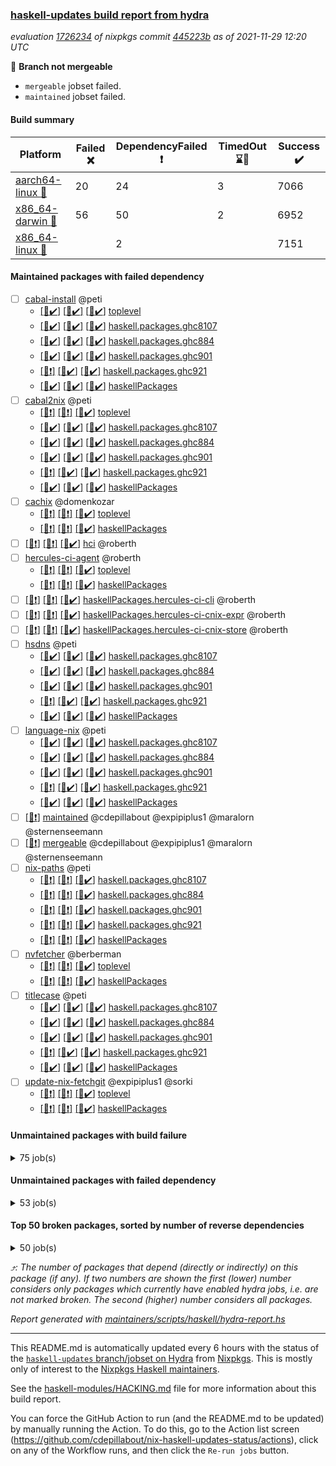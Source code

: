 ### [haskell-updates build report from hydra](https://hydra.nixos.org/jobset/nixpkgs/haskell-updates)
*evaluation [1726234](https://hydra.nixos.org/eval/1726234) of nixpkgs commit [445223b](https://github.com/NixOS/nixpkgs/commits/445223be4770ed33299c19eb596935159d763d01) as of 2021-11-29 12:20 UTC*

:red_circle: **Branch not mergeable**
  * `mergeable` jobset failed.
  * `maintained` jobset failed.

#### Build summary

 | Platform | Failed :x: | DependencyFailed :heavy_exclamation_mark: | TimedOut :hourglass::no_entry_sign: | Success :heavy_check_mark: | 
 | --- | --- | --- | --- | --- | 
 | [aarch64-linux :iphone:](https://hydra.nixos.org/eval/1726234?filter=.aarch64-linux) | 20 | 24 | 3 | 7066 | 
 | [x86_64-darwin :apple:](https://hydra.nixos.org/eval/1726234?filter=.x86_64-darwin) | 56 | 50 | 2 | 6952 | 
 | [x86_64-linux :penguin:](https://hydra.nixos.org/eval/1726234?filter=.x86_64-linux) |  | 2 |  | 7151 | 
#### Maintained packages with failed dependency
- [ ] [cabal-install](https://hydra.nixos.org/eval/1726234?filter=cabal-install) @peti
  - [[:iphone::heavy_check_mark:]](https://hydra.nixos.org/build/159759682) [[:apple::heavy_check_mark:]](https://hydra.nixos.org/build/159771571) [[:penguin::heavy_check_mark:]](https://hydra.nixos.org/build/159751388) [toplevel](https://hydra.nixos.org/eval/1726234?filter=cabal-install)
  - [[:iphone::heavy_check_mark:]](https://hydra.nixos.org/build/159760159) [[:apple::heavy_check_mark:]](https://hydra.nixos.org/build/159752119) [[:penguin::heavy_check_mark:]](https://hydra.nixos.org/build/159764590) [haskell.packages.ghc8107](https://hydra.nixos.org/eval/1726234?filter=haskell.packages.ghc8107.cabal-install)
  - [[:iphone::heavy_check_mark:]](https://hydra.nixos.org/build/159765448) [[:apple::heavy_check_mark:]](https://hydra.nixos.org/build/159761222) [[:penguin::heavy_check_mark:]](https://hydra.nixos.org/build/159768871) [haskell.packages.ghc884](https://hydra.nixos.org/eval/1726234?filter=haskell.packages.ghc884.cabal-install)
  - [[:iphone::heavy_check_mark:]](https://hydra.nixos.org/build/159764677) [[:apple::heavy_check_mark:]](https://hydra.nixos.org/build/159764216) [[:penguin::heavy_check_mark:]](https://hydra.nixos.org/build/159751156) [haskell.packages.ghc901](https://hydra.nixos.org/eval/1726234?filter=haskell.packages.ghc901.cabal-install)
  - [[:iphone::heavy_exclamation_mark:]](https://hydra.nixos.org/build/159767600) [[:apple::heavy_check_mark:]](https://hydra.nixos.org/build/159757782) [[:penguin::heavy_check_mark:]](https://hydra.nixos.org/build/159766210) [haskell.packages.ghc921](https://hydra.nixos.org/eval/1726234?filter=haskell.packages.ghc921.cabal-install)
  - [[:iphone::heavy_check_mark:]](https://hydra.nixos.org/build/159769717) [[:apple::heavy_check_mark:]](https://hydra.nixos.org/build/159756345) [[:penguin::heavy_check_mark:]](https://hydra.nixos.org/build/159759121) [haskellPackages](https://hydra.nixos.org/eval/1726234?filter=haskellPackages.cabal-install)
- [ ] [cabal2nix](https://hydra.nixos.org/eval/1726234?filter=cabal2nix) @peti
  - [[:iphone::heavy_exclamation_mark:]](https://hydra.nixos.org/build/159837516) [[:apple::heavy_exclamation_mark:]](https://hydra.nixos.org/build/159837529) [[:penguin::heavy_check_mark:]](https://hydra.nixos.org/build/159837469) [toplevel](https://hydra.nixos.org/eval/1726234?filter=cabal2nix)
  - [[:iphone::heavy_check_mark:]](https://hydra.nixos.org/build/159771124) [[:apple::heavy_check_mark:]](https://hydra.nixos.org/build/159765200) [[:penguin::heavy_check_mark:]](https://hydra.nixos.org/build/159754839) [haskell.packages.ghc8107](https://hydra.nixos.org/eval/1726234?filter=haskell.packages.ghc8107.cabal2nix)
  - [[:iphone::heavy_check_mark:]](https://hydra.nixos.org/build/159754181) [[:apple::heavy_check_mark:]](https://hydra.nixos.org/build/159760059) [[:penguin::heavy_check_mark:]](https://hydra.nixos.org/build/159760654) [haskell.packages.ghc884](https://hydra.nixos.org/eval/1726234?filter=haskell.packages.ghc884.cabal2nix)
  - [[:iphone::heavy_check_mark:]](https://hydra.nixos.org/build/159768061) [[:apple::heavy_check_mark:]](https://hydra.nixos.org/build/159752583) [[:penguin::heavy_check_mark:]](https://hydra.nixos.org/build/159763515) [haskell.packages.ghc901](https://hydra.nixos.org/eval/1726234?filter=haskell.packages.ghc901.cabal2nix)
  - [[:iphone::heavy_exclamation_mark:]](https://hydra.nixos.org/build/159756167) [[:apple::heavy_check_mark:]](https://hydra.nixos.org/build/159763864) [[:penguin::heavy_check_mark:]](https://hydra.nixos.org/build/159770553) [haskell.packages.ghc921](https://hydra.nixos.org/eval/1726234?filter=haskell.packages.ghc921.cabal2nix)
  - [[:iphone::heavy_check_mark:]](https://hydra.nixos.org/build/159765462) [[:apple::heavy_check_mark:]](https://hydra.nixos.org/build/159759942) [[:penguin::heavy_check_mark:]](https://hydra.nixos.org/build/159765862) [haskellPackages](https://hydra.nixos.org/eval/1726234?filter=haskellPackages.cabal2nix)
- [ ] [cachix](https://hydra.nixos.org/eval/1726234?filter=cachix) @domenkozar
  - [[:iphone::heavy_exclamation_mark:]](https://hydra.nixos.org/build/159837485) [[:apple::heavy_exclamation_mark:]](https://hydra.nixos.org/build/159837492) [[:penguin::heavy_check_mark:]](https://hydra.nixos.org/build/159837460) [toplevel](https://hydra.nixos.org/eval/1726234?filter=cachix)
  - [[:iphone::heavy_exclamation_mark:]](https://hydra.nixos.org/build/159837495) [[:apple::heavy_exclamation_mark:]](https://hydra.nixos.org/build/159837500) [[:penguin::heavy_check_mark:]](https://hydra.nixos.org/build/159837490) [haskellPackages](https://hydra.nixos.org/eval/1726234?filter=haskellPackages.cachix)
- [ ] [[:iphone::heavy_exclamation_mark:]](https://hydra.nixos.org/build/159837503) [[:apple::heavy_exclamation_mark:]](https://hydra.nixos.org/build/159837480) [[:penguin::heavy_check_mark:]](https://hydra.nixos.org/build/159837467) [hci](https://hydra.nixos.org/eval/1726234?filter=hci) @roberth
- [ ] [hercules-ci-agent](https://hydra.nixos.org/eval/1726234?filter=hercules-ci-agent) @roberth
  - [[:iphone::heavy_exclamation_mark:]](https://hydra.nixos.org/build/159837496) [[:apple::heavy_exclamation_mark:]](https://hydra.nixos.org/build/159837461) [[:penguin::heavy_check_mark:]](https://hydra.nixos.org/build/159837515) [toplevel](https://hydra.nixos.org/eval/1726234?filter=hercules-ci-agent)
  - [[:iphone::heavy_exclamation_mark:]](https://hydra.nixos.org/build/159837527) [[:apple::heavy_exclamation_mark:]](https://hydra.nixos.org/build/159837512) [[:penguin::heavy_check_mark:]](https://hydra.nixos.org/build/159837482) [haskellPackages](https://hydra.nixos.org/eval/1726234?filter=haskellPackages.hercules-ci-agent)
- [ ] [[:iphone::heavy_exclamation_mark:]](https://hydra.nixos.org/build/159837494) [[:apple::heavy_exclamation_mark:]](https://hydra.nixos.org/build/159837483) [[:penguin::heavy_check_mark:]](https://hydra.nixos.org/build/159837470) [haskellPackages.hercules-ci-cli](https://hydra.nixos.org/eval/1726234?filter=haskellPackages.hercules-ci-cli) @roberth
- [ ] [[:iphone::heavy_exclamation_mark:]](https://hydra.nixos.org/build/159837475) [[:apple::heavy_exclamation_mark:]](https://hydra.nixos.org/build/159837506) [[:penguin::heavy_check_mark:]](https://hydra.nixos.org/build/159837514) [haskellPackages.hercules-ci-cnix-expr](https://hydra.nixos.org/eval/1726234?filter=haskellPackages.hercules-ci-cnix-expr) @roberth
- [ ] [[:iphone::heavy_exclamation_mark:]](https://hydra.nixos.org/build/159837488) [[:apple::heavy_exclamation_mark:]](https://hydra.nixos.org/build/159837478) [[:penguin::heavy_check_mark:]](https://hydra.nixos.org/build/159837462) [haskellPackages.hercules-ci-cnix-store](https://hydra.nixos.org/eval/1726234?filter=haskellPackages.hercules-ci-cnix-store) @roberth
- [ ] [hsdns](https://hydra.nixos.org/eval/1726234?filter=hsdns) @peti
  - [[:iphone::heavy_check_mark:]](https://hydra.nixos.org/build/159765321) [[:apple::heavy_check_mark:]](https://hydra.nixos.org/build/159770873) [[:penguin::heavy_check_mark:]](https://hydra.nixos.org/build/159755560) [haskell.packages.ghc8107](https://hydra.nixos.org/eval/1726234?filter=haskell.packages.ghc8107.hsdns)
  - [[:iphone::heavy_check_mark:]](https://hydra.nixos.org/build/159769923) [[:apple::heavy_check_mark:]](https://hydra.nixos.org/build/159767629) [[:penguin::heavy_check_mark:]](https://hydra.nixos.org/build/159756296) [haskell.packages.ghc884](https://hydra.nixos.org/eval/1726234?filter=haskell.packages.ghc884.hsdns)
  - [[:iphone::heavy_check_mark:]](https://hydra.nixos.org/build/159756381) [[:apple::heavy_check_mark:]](https://hydra.nixos.org/build/159765978) [[:penguin::heavy_check_mark:]](https://hydra.nixos.org/build/159753985) [haskell.packages.ghc901](https://hydra.nixos.org/eval/1726234?filter=haskell.packages.ghc901.hsdns)
  - [[:iphone::heavy_exclamation_mark:]](https://hydra.nixos.org/build/159756561) [[:apple::heavy_check_mark:]](https://hydra.nixos.org/build/159766604) [[:penguin::heavy_check_mark:]](https://hydra.nixos.org/build/159769063) [haskell.packages.ghc921](https://hydra.nixos.org/eval/1726234?filter=haskell.packages.ghc921.hsdns)
  - [[:iphone::heavy_check_mark:]](https://hydra.nixos.org/build/159760878) [[:apple::heavy_check_mark:]](https://hydra.nixos.org/build/159760820) [[:penguin::heavy_check_mark:]](https://hydra.nixos.org/build/159769634) [haskellPackages](https://hydra.nixos.org/eval/1726234?filter=haskellPackages.hsdns)
- [ ] [language-nix](https://hydra.nixos.org/eval/1726234?filter=language-nix) @peti
  - [[:iphone::heavy_check_mark:]](https://hydra.nixos.org/build/159756524) [[:apple::heavy_check_mark:]](https://hydra.nixos.org/build/159761276) [[:penguin::heavy_check_mark:]](https://hydra.nixos.org/build/159759156) [haskell.packages.ghc8107](https://hydra.nixos.org/eval/1726234?filter=haskell.packages.ghc8107.language-nix)
  - [[:iphone::heavy_check_mark:]](https://hydra.nixos.org/build/159762294) [[:apple::heavy_check_mark:]](https://hydra.nixos.org/build/159752421) [[:penguin::heavy_check_mark:]](https://hydra.nixos.org/build/159752893) [haskell.packages.ghc884](https://hydra.nixos.org/eval/1726234?filter=haskell.packages.ghc884.language-nix)
  - [[:iphone::heavy_check_mark:]](https://hydra.nixos.org/build/159755644) [[:apple::heavy_check_mark:]](https://hydra.nixos.org/build/159759699) [[:penguin::heavy_check_mark:]](https://hydra.nixos.org/build/159751132) [haskell.packages.ghc901](https://hydra.nixos.org/eval/1726234?filter=haskell.packages.ghc901.language-nix)
  - [[:iphone::heavy_exclamation_mark:]](https://hydra.nixos.org/build/159764439) [[:apple::heavy_check_mark:]](https://hydra.nixos.org/build/159765567) [[:penguin::heavy_check_mark:]](https://hydra.nixos.org/build/159761522) [haskell.packages.ghc921](https://hydra.nixos.org/eval/1726234?filter=haskell.packages.ghc921.language-nix)
  - [[:iphone::heavy_check_mark:]](https://hydra.nixos.org/build/159772193) [[:apple::heavy_check_mark:]](https://hydra.nixos.org/build/159754924) [[:penguin::heavy_check_mark:]](https://hydra.nixos.org/build/159768380) [haskellPackages](https://hydra.nixos.org/eval/1726234?filter=haskellPackages.language-nix)
- [ ] [[:penguin::heavy_exclamation_mark:]](https://hydra.nixos.org/build/159837528) [maintained](https://hydra.nixos.org/eval/1726234?filter=maintained) @cdepillabout @expipiplus1 @maralorn @sternenseemann
- [ ] [[:penguin::heavy_exclamation_mark:]](https://hydra.nixos.org/build/159837522) [mergeable](https://hydra.nixos.org/eval/1726234?filter=mergeable) @cdepillabout @expipiplus1 @maralorn @sternenseemann
- [ ] [nix-paths](https://hydra.nixos.org/eval/1726234?filter=nix-paths) @peti
  - [[:iphone::heavy_exclamation_mark:]](https://hydra.nixos.org/build/159837481) [[:apple::heavy_exclamation_mark:]](https://hydra.nixos.org/build/159837498) [[:penguin::heavy_check_mark:]](https://hydra.nixos.org/build/159837521) [haskell.packages.ghc8107](https://hydra.nixos.org/eval/1726234?filter=haskell.packages.ghc8107.nix-paths)
  - [[:iphone::heavy_exclamation_mark:]](https://hydra.nixos.org/build/159837473) [[:apple::heavy_exclamation_mark:]](https://hydra.nixos.org/build/159837501) [[:penguin::heavy_check_mark:]](https://hydra.nixos.org/build/159837507) [haskell.packages.ghc884](https://hydra.nixos.org/eval/1726234?filter=haskell.packages.ghc884.nix-paths)
  - [[:iphone::heavy_exclamation_mark:]](https://hydra.nixos.org/build/159837510) [[:apple::heavy_exclamation_mark:]](https://hydra.nixos.org/build/159837491) [[:penguin::heavy_check_mark:]](https://hydra.nixos.org/build/159837505) [haskell.packages.ghc901](https://hydra.nixos.org/eval/1726234?filter=haskell.packages.ghc901.nix-paths)
  - [[:iphone::heavy_exclamation_mark:]](https://hydra.nixos.org/build/159837497) [[:apple::heavy_exclamation_mark:]](https://hydra.nixos.org/build/159837479) [[:penguin::heavy_check_mark:]](https://hydra.nixos.org/build/159837524) [haskell.packages.ghc921](https://hydra.nixos.org/eval/1726234?filter=haskell.packages.ghc921.nix-paths)
  - [[:iphone::heavy_exclamation_mark:]](https://hydra.nixos.org/build/159837504) [[:apple::heavy_exclamation_mark:]](https://hydra.nixos.org/build/159837499) [[:penguin::heavy_check_mark:]](https://hydra.nixos.org/build/159837508) [haskellPackages](https://hydra.nixos.org/eval/1726234?filter=haskellPackages.nix-paths)
- [ ] [nvfetcher](https://hydra.nixos.org/eval/1726234?filter=nvfetcher) @berberman
  - [[:iphone::heavy_exclamation_mark:]](https://hydra.nixos.org/build/159837509) [[:apple::heavy_exclamation_mark:]](https://hydra.nixos.org/build/159837525) [[:penguin::heavy_check_mark:]](https://hydra.nixos.org/build/159837511) [toplevel](https://hydra.nixos.org/eval/1726234?filter=nvfetcher)
  - [[:iphone::heavy_exclamation_mark:]](https://hydra.nixos.org/build/159837458) [[:apple::heavy_exclamation_mark:]](https://hydra.nixos.org/build/159837513) [[:penguin::heavy_check_mark:]](https://hydra.nixos.org/build/159837489) [haskellPackages](https://hydra.nixos.org/eval/1726234?filter=haskellPackages.nvfetcher)
- [ ] [titlecase](https://hydra.nixos.org/eval/1726234?filter=titlecase) @peti
  - [[:iphone::heavy_check_mark:]](https://hydra.nixos.org/build/159761121) [[:apple::heavy_check_mark:]](https://hydra.nixos.org/build/159751890) [[:penguin::heavy_check_mark:]](https://hydra.nixos.org/build/159753887) [haskell.packages.ghc8107](https://hydra.nixos.org/eval/1726234?filter=haskell.packages.ghc8107.titlecase)
  - [[:iphone::heavy_check_mark:]](https://hydra.nixos.org/build/159769580) [[:apple::heavy_check_mark:]](https://hydra.nixos.org/build/159770165) [[:penguin::heavy_check_mark:]](https://hydra.nixos.org/build/159751299) [haskell.packages.ghc884](https://hydra.nixos.org/eval/1726234?filter=haskell.packages.ghc884.titlecase)
  - [[:iphone::heavy_check_mark:]](https://hydra.nixos.org/build/159756474) [[:apple::heavy_check_mark:]](https://hydra.nixos.org/build/159765980) [[:penguin::heavy_check_mark:]](https://hydra.nixos.org/build/159764041) [haskell.packages.ghc901](https://hydra.nixos.org/eval/1726234?filter=haskell.packages.ghc901.titlecase)
  - [[:iphone::heavy_exclamation_mark:]](https://hydra.nixos.org/build/159754871) [[:apple::heavy_check_mark:]](https://hydra.nixos.org/build/159768627) [[:penguin::heavy_check_mark:]](https://hydra.nixos.org/build/159770358) [haskell.packages.ghc921](https://hydra.nixos.org/eval/1726234?filter=haskell.packages.ghc921.titlecase)
  - [[:iphone::heavy_check_mark:]](https://hydra.nixos.org/build/159752836) [[:apple::heavy_check_mark:]](https://hydra.nixos.org/build/159751850) [[:penguin::heavy_check_mark:]](https://hydra.nixos.org/build/159770450) [haskellPackages](https://hydra.nixos.org/eval/1726234?filter=haskellPackages.titlecase)
- [ ] [update-nix-fetchgit](https://hydra.nixos.org/eval/1726234?filter=update-nix-fetchgit) @expipiplus1 @sorki
  - [[:iphone::heavy_exclamation_mark:]](https://hydra.nixos.org/build/159837502) [[:apple::heavy_exclamation_mark:]](https://hydra.nixos.org/build/159837474) [[:penguin::heavy_check_mark:]](https://hydra.nixos.org/build/159837476) [toplevel](https://hydra.nixos.org/eval/1726234?filter=update-nix-fetchgit)
  - [[:iphone::heavy_exclamation_mark:]](https://hydra.nixos.org/build/159837519) [[:apple::heavy_exclamation_mark:]](https://hydra.nixos.org/build/159837493) [[:penguin::heavy_check_mark:]](https://hydra.nixos.org/build/159837484) [haskellPackages](https://hydra.nixos.org/eval/1726234?filter=haskellPackages.update-nix-fetchgit)
#### Unmaintained packages with build failure
<details><summary>75 job(s) </summary>

- [ ] [[:iphone::heavy_check_mark:]](https://hydra.nixos.org/build/159752470) [[:apple::x:]](https://hydra.nixos.org/build/159758395) [[:penguin::heavy_check_mark:]](https://hydra.nixos.org/build/159771780) [haskellPackages.sdp](https://hydra.nixos.org/eval/1726234?filter=haskellPackages.sdp)  :arrow_heading_up: 9 | 9
- [ ] [[:iphone::heavy_check_mark:]](https://hydra.nixos.org/build/159771197) [[:apple::x:]](https://hydra.nixos.org/build/159764404) [[:penguin::heavy_check_mark:]](https://hydra.nixos.org/build/159755899) [haskellPackages.junit-xml](https://hydra.nixos.org/eval/1726234?filter=haskellPackages.junit-xml)  :arrow_heading_up: 7 | 9
- [ ] [[:iphone::heavy_check_mark:]](https://hydra.nixos.org/build/159765502) [[:apple::x:]](https://hydra.nixos.org/build/159757869) [[:penguin::heavy_check_mark:]](https://hydra.nixos.org/build/159768489) [haskellPackages.thyme](https://hydra.nixos.org/eval/1726234?filter=haskellPackages.thyme)  :arrow_heading_up: 6 | 15
- [ ] [[:iphone::heavy_check_mark:]](https://hydra.nixos.org/build/159766243) [[:apple::x:]](https://hydra.nixos.org/build/159765571) [[:penguin::heavy_check_mark:]](https://hydra.nixos.org/build/159751108) [haskellPackages.di-core](https://hydra.nixos.org/eval/1726234?filter=haskellPackages.di-core)  :arrow_heading_up: 6 | 11
- [ ] [[:iphone::x:]](https://hydra.nixos.org/build/159770859) [[:apple::heavy_check_mark:]](https://hydra.nixos.org/build/159770112) [[:penguin::heavy_check_mark:]](https://hydra.nixos.org/build/159754937) [haskellPackages.libBF](https://hydra.nixos.org/eval/1726234?filter=haskellPackages.libBF)  :arrow_heading_up: 4 | 20
- [ ] [[:iphone::heavy_check_mark:]](https://hydra.nixos.org/build/159752129) [[:apple::x:]](https://hydra.nixos.org/build/159771555) [[:penguin::heavy_check_mark:]](https://hydra.nixos.org/build/159765103) [haskellPackages.exinst](https://hydra.nixos.org/eval/1726234?filter=haskellPackages.exinst)  :arrow_heading_up: 4 | 6
- [ ] [[:iphone::x:]](https://hydra.nixos.org/build/159768062) [[:apple::heavy_check_mark:]](https://hydra.nixos.org/build/159759576) [[:penguin::heavy_check_mark:]](https://hydra.nixos.org/build/159755176) [haskellPackages.ptr-poker](https://hydra.nixos.org/eval/1726234?filter=haskellPackages.ptr-poker)  :arrow_heading_up: 3 | 4
- [ ] [[:iphone::x:]](https://hydra.nixos.org/build/159769579) [[:apple::heavy_check_mark:]](https://hydra.nixos.org/build/159757574) [[:penguin::heavy_check_mark:]](https://hydra.nixos.org/build/159767387) [haskellPackages.OrderedBits](https://hydra.nixos.org/eval/1726234?filter=haskellPackages.OrderedBits)  :arrow_heading_up: 1 | 36
- [ ] [[:iphone::x:]](https://hydra.nixos.org/build/159761950) [[:apple::heavy_check_mark:]](https://hydra.nixos.org/build/159752507) [[:penguin::heavy_check_mark:]](https://hydra.nixos.org/build/159754536) [haskellPackages.type-natural](https://hydra.nixos.org/eval/1726234?filter=haskellPackages.type-natural)  :arrow_heading_up: 1 | 4
- [ ] [[:iphone::x:]](https://hydra.nixos.org/build/159761127) [[:apple::heavy_check_mark:]](https://hydra.nixos.org/build/159765793) [[:penguin::heavy_check_mark:]](https://hydra.nixos.org/build/159755272) [haskellPackages.long-double](https://hydra.nixos.org/eval/1726234?filter=haskellPackages.long-double)  :arrow_heading_up: 1 | 2
- [ ] [[:iphone::x:]](https://hydra.nixos.org/build/159752130) [[:apple::x:]](https://hydra.nixos.org/build/159755468) [[:penguin::heavy_check_mark:]](https://hydra.nixos.org/build/159762811) [haskellPackages.easytensor](https://hydra.nixos.org/eval/1726234?filter=haskellPackages.easytensor)  :arrow_heading_up: 1 | 1
- [ ] [[:iphone::heavy_check_mark:]](https://hydra.nixos.org/build/159754287) [[:apple::x:]](https://hydra.nixos.org/build/159754587) [[:penguin::heavy_check_mark:]](https://hydra.nixos.org/build/159768260) [haskellPackages.gi-gdkx11](https://hydra.nixos.org/eval/1726234?filter=haskellPackages.gi-gdkx11)  :arrow_heading_up: 1 | 1
- [ ] [[:iphone::heavy_check_mark:]](https://hydra.nixos.org/build/159760718) [[:apple::x:]](https://hydra.nixos.org/build/159771679) [[:penguin::heavy_check_mark:]](https://hydra.nixos.org/build/159767894) [haskellPackages.kazura-queue](https://hydra.nixos.org/eval/1726234?filter=haskellPackages.kazura-queue)  :arrow_heading_up: 1 | 1
- [ ] [[:iphone::heavy_check_mark:]](https://hydra.nixos.org/build/159763630) [[:apple::x:]](https://hydra.nixos.org/build/159763104) [[:penguin::heavy_check_mark:]](https://hydra.nixos.org/build/159758120) [haskellPackages.keep-alive](https://hydra.nixos.org/eval/1726234?filter=haskellPackages.keep-alive)  :arrow_heading_up: 1 | 1
- [ ] [[:iphone::heavy_check_mark:]](https://hydra.nixos.org/build/159766770) [[:apple::x:]](https://hydra.nixos.org/build/159755651) [[:penguin::heavy_check_mark:]](https://hydra.nixos.org/build/159756928) [haskellPackages.loc](https://hydra.nixos.org/eval/1726234?filter=haskellPackages.loc)  :arrow_heading_up: 1 | 1
- [ ] [[:iphone::x:]](https://hydra.nixos.org/build/159752964) [[:apple::heavy_check_mark:]](https://hydra.nixos.org/build/159764004) [[:penguin::heavy_check_mark:]](https://hydra.nixos.org/build/159764748) [haskellPackages.nlopt-haskell](https://hydra.nixos.org/eval/1726234?filter=haskellPackages.nlopt-haskell)  :arrow_heading_up: 1 | 1
- [ ] [[:iphone::heavy_check_mark:]](https://hydra.nixos.org/build/159764035) [[:apple::x:]](https://hydra.nixos.org/build/159764755) [[:penguin::heavy_check_mark:]](https://hydra.nixos.org/build/159766806) [haskellPackages.opencv](https://hydra.nixos.org/eval/1726234?filter=haskellPackages.opencv)  :arrow_heading_up: 1 | 1
- [ ] [[:iphone::heavy_check_mark:]](https://hydra.nixos.org/build/159770599) [[:apple::x:]](https://hydra.nixos.org/build/159766455) [[:penguin::heavy_check_mark:]](https://hydra.nixos.org/build/159766365) [haskellPackages.sequence-formats](https://hydra.nixos.org/eval/1726234?filter=haskellPackages.sequence-formats)  :arrow_heading_up: 1 | 1
- [ ] [[:iphone::x:]](https://hydra.nixos.org/build/159756267) [[:apple::heavy_check_mark:]](https://hydra.nixos.org/build/159759074) [[:penguin::heavy_check_mark:]](https://hydra.nixos.org/build/159771888) [haskellPackages.unicode-properties](https://hydra.nixos.org/eval/1726234?filter=haskellPackages.unicode-properties)  :arrow_heading_up: 1 | 1
- [ ] [[:iphone::x:]](https://hydra.nixos.org/build/159764587) [[:apple::heavy_check_mark:]](https://hydra.nixos.org/build/159755919) [[:penguin::heavy_check_mark:]](https://hydra.nixos.org/build/159755780) [haskellPackages.accelerate-llvm](https://hydra.nixos.org/eval/1726234?filter=haskellPackages.accelerate-llvm)  :arrow_heading_up: 0 | 8
- [ ] [[:iphone::x:]](https://hydra.nixos.org/build/159755789) [[:apple::heavy_check_mark:]](https://hydra.nixos.org/build/159752906) [[:penguin::heavy_check_mark:]](https://hydra.nixos.org/build/159751925) [haskellPackages.freetype2](https://hydra.nixos.org/eval/1726234?filter=haskellPackages.freetype2)  :arrow_heading_up: 0 | 7
- [ ] [[:iphone::heavy_check_mark:]](https://hydra.nixos.org/build/159753321) [[:apple::x:]](https://hydra.nixos.org/build/159764479) [[:penguin::heavy_check_mark:]](https://hydra.nixos.org/build/159768881) [haskellPackages.pipes-zlib](https://hydra.nixos.org/eval/1726234?filter=haskellPackages.pipes-zlib)  :arrow_heading_up: 0 | 6
- [ ] [[:iphone::heavy_check_mark:]](https://hydra.nixos.org/build/159755416) [[:apple::x:]](https://hydra.nixos.org/build/159761509) [[:penguin::heavy_check_mark:]](https://hydra.nixos.org/build/159769800) [haskellPackages.hmidi](https://hydra.nixos.org/eval/1726234?filter=haskellPackages.hmidi)  :arrow_heading_up: 0 | 4
- [ ] [[:iphone::heavy_check_mark:]](https://hydra.nixos.org/build/159771049) [[:apple::x:]](https://hydra.nixos.org/build/159771296) [[:penguin::heavy_check_mark:]](https://hydra.nixos.org/build/159754134) [haskellPackages.zip](https://hydra.nixos.org/eval/1726234?filter=haskellPackages.zip)  :arrow_heading_up: 0 | 4
- [ ] [[:iphone::heavy_check_mark:]](https://hydra.nixos.org/build/159760576) [[:apple::x:]](https://hydra.nixos.org/build/159762984) [[:penguin::heavy_check_mark:]](https://hydra.nixos.org/build/159772199) [haskellPackages.caster](https://hydra.nixos.org/eval/1726234?filter=haskellPackages.caster)  :arrow_heading_up: 0 | 2
- [ ] [[:iphone::x:]](https://hydra.nixos.org/build/159758063) [[:apple::heavy_check_mark:]](https://hydra.nixos.org/build/159758195) [[:penguin::heavy_check_mark:]](https://hydra.nixos.org/build/159763474) [haskellPackages.cdar-mBound](https://hydra.nixos.org/eval/1726234?filter=haskellPackages.cdar-mBound)  :arrow_heading_up: 0 | 2
- [ ] [[:iphone::heavy_check_mark:]](https://hydra.nixos.org/build/159768224) [[:apple::x:]](https://hydra.nixos.org/build/159758833) [[:penguin::heavy_check_mark:]](https://hydra.nixos.org/build/159772045) [haskellPackages.posix-socket](https://hydra.nixos.org/eval/1726234?filter=haskellPackages.posix-socket)  :arrow_heading_up: 0 | 2
- [ ] [[:iphone::x:]](https://hydra.nixos.org/build/159757144) [[:apple::heavy_check_mark:]](https://hydra.nixos.org/build/159758401) [[:penguin::heavy_check_mark:]](https://hydra.nixos.org/build/159765157) [haskellPackages.quic](https://hydra.nixos.org/eval/1726234?filter=haskellPackages.quic)  :arrow_heading_up: 0 | 2
- [ ] [[:iphone::heavy_check_mark:]](https://hydra.nixos.org/build/159772187) [[:apple::x:]](https://hydra.nixos.org/build/159768714) [[:penguin::heavy_check_mark:]](https://hydra.nixos.org/build/159766417) [haskellPackages.hamid](https://hydra.nixos.org/eval/1726234?filter=haskellPackages.hamid)  :arrow_heading_up: 0 | 1
- [ ] [[:iphone::heavy_check_mark:]](https://hydra.nixos.org/build/159762035) [[:apple::x:]](https://hydra.nixos.org/build/159767320) [[:penguin::heavy_check_mark:]](https://hydra.nixos.org/build/159751380) [haskellPackages.hmatrix-morpheus](https://hydra.nixos.org/eval/1726234?filter=haskellPackages.hmatrix-morpheus)  :arrow_heading_up: 0 | 1
- [ ] [[:iphone::heavy_check_mark:]](https://hydra.nixos.org/build/159770071) [[:apple::x:]](https://hydra.nixos.org/build/159765646) [[:penguin::heavy_check_mark:]](https://hydra.nixos.org/build/159767206) [haskellPackages.huckleberry](https://hydra.nixos.org/eval/1726234?filter=haskellPackages.huckleberry)  :arrow_heading_up: 0 | 1
- [ ] [[:iphone::x:]](https://hydra.nixos.org/build/159754481) [[:apple::heavy_check_mark:]](https://hydra.nixos.org/build/159754737) [[:penguin::heavy_check_mark:]](https://hydra.nixos.org/build/159759714) [haskellPackages.picosat](https://hydra.nixos.org/eval/1726234?filter=haskellPackages.picosat)  :arrow_heading_up: 0 | 1
- [ ] [[:iphone::heavy_check_mark:]](https://hydra.nixos.org/build/159751269) [[:apple::x:]](https://hydra.nixos.org/build/159771684) [[:penguin::heavy_check_mark:]](https://hydra.nixos.org/build/159763892) [haskellPackages.select](https://hydra.nixos.org/eval/1726234?filter=haskellPackages.select)  :arrow_heading_up: 0 | 1
- [ ] [[:iphone::heavy_check_mark:]](https://hydra.nixos.org/build/159757883) [[:apple::x:]](https://hydra.nixos.org/build/159769004) [[:penguin::heavy_check_mark:]](https://hydra.nixos.org/build/159764662) [haskellPackages.sysinfo](https://hydra.nixos.org/eval/1726234?filter=haskellPackages.sysinfo)  :arrow_heading_up: 0 | 1
- [ ] [[:iphone::heavy_check_mark:]](https://hydra.nixos.org/build/159762439) [[:apple::x:]](https://hydra.nixos.org/build/159767028) [[:penguin::heavy_check_mark:]](https://hydra.nixos.org/build/159768910) [haskellPackages.FractalArt](https://hydra.nixos.org/eval/1726234?filter=haskellPackages.FractalArt) 
- [ ] [[:iphone::x:]](https://hydra.nixos.org/build/159762415) [[:apple::heavy_check_mark:]](https://hydra.nixos.org/build/159761718) [[:penguin::heavy_check_mark:]](https://hydra.nixos.org/build/159765832) [haskellPackages.HsASA](https://hydra.nixos.org/eval/1726234?filter=haskellPackages.HsASA) 
- [ ] [[:iphone::heavy_check_mark:]](https://hydra.nixos.org/build/159751619) [[:apple::x:]](https://hydra.nixos.org/build/159767777) [[:penguin::heavy_check_mark:]](https://hydra.nixos.org/build/159763797) [haskellPackages.chiphunk](https://hydra.nixos.org/eval/1726234?filter=haskellPackages.chiphunk) 
- [ ] [[:iphone::heavy_check_mark:]](https://hydra.nixos.org/build/159766823) [[:apple::x:]](https://hydra.nixos.org/build/159763305) [[:penguin::heavy_check_mark:]](https://hydra.nixos.org/build/159769711) [haskellPackages.discount](https://hydra.nixos.org/eval/1726234?filter=haskellPackages.discount) 
- [ ] [[:iphone::heavy_check_mark:]](https://hydra.nixos.org/build/159765751) [[:apple::x:]](https://hydra.nixos.org/build/159766593) [[:penguin::heavy_check_mark:]](https://hydra.nixos.org/build/159759498) [haskellPackages.diskhash](https://hydra.nixos.org/eval/1726234?filter=haskellPackages.diskhash) 
- [ ] [[:iphone::heavy_check_mark:]](https://hydra.nixos.org/build/159765900) [[:apple::x:]](https://hydra.nixos.org/build/159755135) [[:penguin::heavy_check_mark:]](https://hydra.nixos.org/build/159751081) [haskellPackages.epub-tools](https://hydra.nixos.org/eval/1726234?filter=haskellPackages.epub-tools) 
- [ ] [[:iphone::heavy_check_mark:]](https://hydra.nixos.org/build/159752550) [[:apple::x:]](https://hydra.nixos.org/build/159767251) [[:penguin::heavy_check_mark:]](https://hydra.nixos.org/build/159760499) [haskellPackages.float128](https://hydra.nixos.org/eval/1726234?filter=haskellPackages.float128) 
- [ ] [[:iphone::heavy_check_mark:]](https://hydra.nixos.org/build/159751762) [[:apple::x:]](https://hydra.nixos.org/build/159753881) [[:penguin::heavy_check_mark:]](https://hydra.nixos.org/build/159762797) [haskellPackages.gerrit](https://hydra.nixos.org/eval/1726234?filter=haskellPackages.gerrit) 
- [ ] [[:iphone::x:]](https://hydra.nixos.org/build/159768949) [[:penguin::heavy_check_mark:]](https://hydra.nixos.org/build/159756800) [haskellPackages.gnome-keyring](https://hydra.nixos.org/eval/1726234?filter=haskellPackages.gnome-keyring) 
- [ ] [[:iphone::heavy_check_mark:]](https://hydra.nixos.org/build/159767351) [[:apple::x:]](https://hydra.nixos.org/build/159751133) [[:penguin::heavy_check_mark:]](https://hydra.nixos.org/build/159766456) [haskellPackages.gtk-traymanager](https://hydra.nixos.org/eval/1726234?filter=haskellPackages.gtk-traymanager) 
- [ ] [[:iphone::heavy_check_mark:]](https://hydra.nixos.org/build/159765089) [[:apple::x:]](https://hydra.nixos.org/build/159757159) [[:penguin::heavy_check_mark:]](https://hydra.nixos.org/build/159768602) [haskellPackages.hid](https://hydra.nixos.org/eval/1726234?filter=haskellPackages.hid) 
- [ ] [[:iphone::heavy_check_mark:]](https://hydra.nixos.org/build/159756699) [[:apple::x:]](https://hydra.nixos.org/build/159768381) [[:penguin::heavy_check_mark:]](https://hydra.nixos.org/build/159768688) [haskellPackages.highlight](https://hydra.nixos.org/eval/1726234?filter=haskellPackages.highlight) 
- [ ] [[:iphone::heavy_check_mark:]](https://hydra.nixos.org/build/159759959) [[:apple::x:]](https://hydra.nixos.org/build/159756084) [[:penguin::heavy_check_mark:]](https://hydra.nixos.org/build/159765451) [haskellPackages.hinotify-conduit](https://hydra.nixos.org/eval/1726234?filter=haskellPackages.hinotify-conduit) 
- [ ] [[:iphone::heavy_check_mark:]](https://hydra.nixos.org/build/159754091) [[:apple::x:]](https://hydra.nixos.org/build/159756114) [[:penguin::heavy_check_mark:]](https://hydra.nixos.org/build/159771755) [haskellPackages.hls-rename-plugin](https://hydra.nixos.org/eval/1726234?filter=haskellPackages.hls-rename-plugin) 
- [ ] [[:iphone::x:]](https://hydra.nixos.org/build/159751179) [[:apple::heavy_check_mark:]](https://hydra.nixos.org/build/159759186) [[:penguin::heavy_check_mark:]](https://hydra.nixos.org/build/159764040) [haskellPackages.hq](https://hydra.nixos.org/eval/1726234?filter=haskellPackages.hq) 
- [ ] [[:iphone::heavy_check_mark:]](https://hydra.nixos.org/build/159770570) [[:apple::x:]](https://hydra.nixos.org/build/159768834) [[:penguin::heavy_check_mark:]](https://hydra.nixos.org/build/159771061) [haskellPackages.hs](https://hydra.nixos.org/eval/1726234?filter=haskellPackages.hs) 
- [ ] [[:iphone::heavy_check_mark:]](https://hydra.nixos.org/build/159750911) [[:apple::x:]](https://hydra.nixos.org/build/159771181) [[:penguin::heavy_check_mark:]](https://hydra.nixos.org/build/159753287) [haskellPackages.hsshellscript](https://hydra.nixos.org/eval/1726234?filter=haskellPackages.hsshellscript) 
- [ ] [[:iphone::heavy_check_mark:]](https://hydra.nixos.org/build/159760666) [[:apple::x:]](https://hydra.nixos.org/build/159771354) [[:penguin::heavy_check_mark:]](https://hydra.nixos.org/build/159755019) [haskellPackages.hssourceinfo](https://hydra.nixos.org/eval/1726234?filter=haskellPackages.hssourceinfo) 
- [ ] [[:iphone::heavy_check_mark:]](https://hydra.nixos.org/build/159756527) [[:apple::x:]](https://hydra.nixos.org/build/159770511) [[:penguin::heavy_check_mark:]](https://hydra.nixos.org/build/159755110) [haskellPackages.ipcvar](https://hydra.nixos.org/eval/1726234?filter=haskellPackages.ipcvar) 
- [ ] [[:iphone::heavy_check_mark:]](https://hydra.nixos.org/build/159764174) [[:apple::x:]](https://hydra.nixos.org/build/159751461) [[:penguin::heavy_check_mark:]](https://hydra.nixos.org/build/159752384) [haskellPackages.leveldb-haskell-fork](https://hydra.nixos.org/eval/1726234?filter=haskellPackages.leveldb-haskell-fork) 
- [ ] [[:iphone::heavy_check_mark:]](https://hydra.nixos.org/build/159762718) [[:apple::x:]](https://hydra.nixos.org/build/159759025) [[:penguin::heavy_check_mark:]](https://hydra.nixos.org/build/159768326) [haskellPackages.linux-framebuffer](https://hydra.nixos.org/eval/1726234?filter=haskellPackages.linux-framebuffer) 
- [ ] [[:iphone::heavy_check_mark:]](https://hydra.nixos.org/build/159766592) [[:apple::x:]](https://hydra.nixos.org/build/159750639) [[:penguin::heavy_check_mark:]](https://hydra.nixos.org/build/159771740) [haskellPackages.mediawiki2latex](https://hydra.nixos.org/eval/1726234?filter=haskellPackages.mediawiki2latex) 
- [ ] [[:iphone::heavy_check_mark:]](https://hydra.nixos.org/build/159763209) [[:apple::x:]](https://hydra.nixos.org/build/159752283) [[:penguin::heavy_check_mark:]](https://hydra.nixos.org/build/159755513) [haskellPackages.mercury-api](https://hydra.nixos.org/eval/1726234?filter=haskellPackages.mercury-api) 
- [ ] [[:iphone::heavy_check_mark:]](https://hydra.nixos.org/build/159752278) [[:apple::x:]](https://hydra.nixos.org/build/159752864) [[:penguin::heavy_check_mark:]](https://hydra.nixos.org/build/159761791) [haskellPackages.nano-cryptr](https://hydra.nixos.org/eval/1726234?filter=haskellPackages.nano-cryptr) 
- [ ] [[:iphone::heavy_check_mark:]](https://hydra.nixos.org/build/159755680) [[:apple::x:]](https://hydra.nixos.org/build/159763878) [[:penguin::heavy_check_mark:]](https://hydra.nixos.org/build/159756426) [haskellPackages.persistent-pagination](https://hydra.nixos.org/eval/1726234?filter=haskellPackages.persistent-pagination) 
- [ ] [[:iphone::heavy_check_mark:]](https://hydra.nixos.org/build/159751356) [[:apple::x:]](https://hydra.nixos.org/build/159756506) [[:penguin::heavy_check_mark:]](https://hydra.nixos.org/build/159762197) [haskellPackages.ping-wrapper](https://hydra.nixos.org/eval/1726234?filter=haskellPackages.ping-wrapper) 
- [ ] [[:iphone::x:]](https://hydra.nixos.org/build/159754912) [[:apple::heavy_check_mark:]](https://hydra.nixos.org/build/159753436) [[:penguin::heavy_check_mark:]](https://hydra.nixos.org/build/159764077) [haskellPackages.poker](https://hydra.nixos.org/eval/1726234?filter=haskellPackages.poker) 
- [ ] [[:iphone::heavy_check_mark:]](https://hydra.nixos.org/build/159759822) [[:apple::x:]](https://hydra.nixos.org/build/159764023) [[:penguin::heavy_check_mark:]](https://hydra.nixos.org/build/159765060) [haskellPackages.posix-timer](https://hydra.nixos.org/eval/1726234?filter=haskellPackages.posix-timer) 
- [ ] [[:iphone::heavy_check_mark:]](https://hydra.nixos.org/build/159763993) [[:apple::x:]](https://hydra.nixos.org/build/159764958) [[:penguin::heavy_check_mark:]](https://hydra.nixos.org/build/159763625) [haskellPackages.procex](https://hydra.nixos.org/eval/1726234?filter=haskellPackages.procex) 
- [ ] [[:iphone::heavy_check_mark:]](https://hydra.nixos.org/build/159765770) [[:apple::x:]](https://hydra.nixos.org/build/159752485) [[:penguin::heavy_check_mark:]](https://hydra.nixos.org/build/159767368) [haskellPackages.pthread](https://hydra.nixos.org/eval/1726234?filter=haskellPackages.pthread) 
- [ ] [[:iphone::x:]](https://hydra.nixos.org/build/159764010) [[:apple::heavy_check_mark:]](https://hydra.nixos.org/build/159770651) [[:penguin::heavy_check_mark:]](https://hydra.nixos.org/build/159769031) [haskellPackages.risc386](https://hydra.nixos.org/eval/1726234?filter=haskellPackages.risc386) 
- [ ] [[:iphone::heavy_check_mark:]](https://hydra.nixos.org/build/159770036) [[:apple::x:]](https://hydra.nixos.org/build/159768154) [[:penguin::heavy_check_mark:]](https://hydra.nixos.org/build/159763697) [haskellPackages.sandwich-webdriver](https://hydra.nixos.org/eval/1726234?filter=haskellPackages.sandwich-webdriver) 
- [ ] [[:iphone::heavy_check_mark:]](https://hydra.nixos.org/build/159757221) [[:apple::x:]](https://hydra.nixos.org/build/159753332) [[:penguin::heavy_check_mark:]](https://hydra.nixos.org/build/159762711) [haskellPackages.sfml-audio](https://hydra.nixos.org/eval/1726234?filter=haskellPackages.sfml-audio) 
- [ ] [[:iphone::heavy_check_mark:]](https://hydra.nixos.org/build/159765541) [[:apple::x:]](https://hydra.nixos.org/build/159759496) [[:penguin::heavy_check_mark:]](https://hydra.nixos.org/build/159762595) [haskellPackages.shared-memory](https://hydra.nixos.org/eval/1726234?filter=haskellPackages.shared-memory) 
- [ ] [[:iphone::heavy_check_mark:]](https://hydra.nixos.org/build/159754894) [[:apple::x:]](https://hydra.nixos.org/build/159753195) [[:penguin::heavy_check_mark:]](https://hydra.nixos.org/build/159753340) [haskellPackages.tailfile-hinotify](https://hydra.nixos.org/eval/1726234?filter=haskellPackages.tailfile-hinotify) 
- [ ] [[:iphone::x:]](https://hydra.nixos.org/build/159751090) [[:apple::heavy_check_mark:]](https://hydra.nixos.org/build/159763997) [[:penguin::heavy_check_mark:]](https://hydra.nixos.org/build/159753434) [haskellPackages.wiringPi](https://hydra.nixos.org/eval/1726234?filter=haskellPackages.wiringPi) 
- [ ] [[:iphone::x:]](https://hydra.nixos.org/build/159753139) [[:apple::heavy_check_mark:]](https://hydra.nixos.org/build/159758187) [[:penguin::heavy_check_mark:]](https://hydra.nixos.org/build/159771470) [haskellPackages.x86-64bit](https://hydra.nixos.org/eval/1726234?filter=haskellPackages.x86-64bit) 
- [ ] [[:iphone::heavy_check_mark:]](https://hydra.nixos.org/build/159763985) [[:apple::x:]](https://hydra.nixos.org/build/159770520) [[:penguin::heavy_check_mark:]](https://hydra.nixos.org/build/159771554) [haskellPackages.xmonad-utils](https://hydra.nixos.org/eval/1726234?filter=haskellPackages.xmonad-utils) 
- [ ] [[:iphone::heavy_check_mark:]](https://hydra.nixos.org/build/159761566) [[:apple::x:]](https://hydra.nixos.org/build/159766359) [[:penguin::heavy_check_mark:]](https://hydra.nixos.org/build/159765399) [haskellPackages.yoga](https://hydra.nixos.org/eval/1726234?filter=haskellPackages.yoga) 
- [ ] [[:iphone::heavy_check_mark:]](https://hydra.nixos.org/build/159753343) [[:apple::x:]](https://hydra.nixos.org/build/159753218) [[:penguin::heavy_check_mark:]](https://hydra.nixos.org/build/159760614) [haskellPackages.zot](https://hydra.nixos.org/eval/1726234?filter=haskellPackages.zot) 
- [ ] [[:iphone::heavy_check_mark:]](https://hydra.nixos.org/build/159770210) [[:apple::x:]](https://hydra.nixos.org/build/159755479) [[:penguin::heavy_check_mark:]](https://hydra.nixos.org/build/159770942) [haskellPackages.zxcvbn-c](https://hydra.nixos.org/eval/1726234?filter=haskellPackages.zxcvbn-c) 
</details>

#### Unmaintained packages with failed dependency
<details><summary>53 job(s) </summary>

- [ ] [[:iphone::heavy_check_mark:]](https://hydra.nixos.org/build/159769461) [[:apple::heavy_exclamation_mark:]](https://hydra.nixos.org/build/159769584) [[:penguin::heavy_check_mark:]](https://hydra.nixos.org/build/159751903) [haskellPackages.pretty-diff](https://hydra.nixos.org/eval/1726234?filter=haskellPackages.pretty-diff)  :arrow_heading_up: 6 | 12
- [ ] [[:iphone::heavy_check_mark:]](https://hydra.nixos.org/build/159770925) [[:apple::heavy_exclamation_mark:]](https://hydra.nixos.org/build/159759317) [[:penguin::heavy_check_mark:]](https://hydra.nixos.org/build/159764622) [haskellPackages.nri-prelude](https://hydra.nixos.org/eval/1726234?filter=haskellPackages.nri-prelude)  :arrow_heading_up: 5 | 7
- [ ] [[:iphone::heavy_check_mark:]](https://hydra.nixos.org/build/159759118) [[:apple::heavy_exclamation_mark:]](https://hydra.nixos.org/build/159767110) [[:penguin::heavy_check_mark:]](https://hydra.nixos.org/build/159764345) [haskellPackages.di-handle](https://hydra.nixos.org/eval/1726234?filter=haskellPackages.di-handle)  :arrow_heading_up: 4 | 9
- [ ] [[:iphone::heavy_check_mark:]](https://hydra.nixos.org/build/159757923) [[:apple::heavy_exclamation_mark:]](https://hydra.nixos.org/build/159750990) [[:penguin::heavy_check_mark:]](https://hydra.nixos.org/build/159764722) [haskellPackages.di-monad](https://hydra.nixos.org/eval/1726234?filter=haskellPackages.di-monad)  :arrow_heading_up: 4 | 9
- [ ] [[:iphone::heavy_check_mark:]](https://hydra.nixos.org/build/159756798) [[:apple::heavy_exclamation_mark:]](https://hydra.nixos.org/build/159770394) [[:penguin::heavy_check_mark:]](https://hydra.nixos.org/build/159753502) [haskellPackages.nri-env-parser](https://hydra.nixos.org/eval/1726234?filter=haskellPackages.nri-env-parser)  :arrow_heading_up: 4 | 6
- [ ] [[:iphone::heavy_check_mark:]](https://hydra.nixos.org/build/159768687) [[:apple::heavy_exclamation_mark:]](https://hydra.nixos.org/build/159759893) [[:penguin::heavy_check_mark:]](https://hydra.nixos.org/build/159760442) [haskellPackages.di-df1](https://hydra.nixos.org/eval/1726234?filter=haskellPackages.di-df1)  :arrow_heading_up: 3 | 8
- [ ] [[:iphone::heavy_check_mark:]](https://hydra.nixos.org/build/159756429) [[:apple::heavy_exclamation_mark:]](https://hydra.nixos.org/build/159769397) [[:penguin::heavy_check_mark:]](https://hydra.nixos.org/build/159759115) [haskellPackages.nri-observability](https://hydra.nixos.org/eval/1726234?filter=haskellPackages.nri-observability)  :arrow_heading_up: 3 | 5
- [ ] [[:iphone::heavy_exclamation_mark:]](https://hydra.nixos.org/build/159770391) [[:apple::heavy_check_mark:]](https://hydra.nixos.org/build/159756173) [[:penguin::heavy_check_mark:]](https://hydra.nixos.org/build/159765107) [haskellPackages.jsonifier](https://hydra.nixos.org/eval/1726234?filter=haskellPackages.jsonifier)  :arrow_heading_up: 2 | 2
- [ ] [[:iphone::heavy_check_mark:]](https://hydra.nixos.org/build/159765410) [[:apple::heavy_exclamation_mark:]](https://hydra.nixos.org/build/159756188) [[:penguin::heavy_check_mark:]](https://hydra.nixos.org/build/159760824) [haskellPackages.sdp-io](https://hydra.nixos.org/eval/1726234?filter=haskellPackages.sdp-io)  :arrow_heading_up: 2 | 2
- [ ] [[:iphone::heavy_check_mark:]](https://hydra.nixos.org/build/159750884) [[:apple::heavy_exclamation_mark:]](https://hydra.nixos.org/build/159768322) [[:penguin::heavy_check_mark:]](https://hydra.nixos.org/build/159762766) [haskellPackages.nri-redis](https://hydra.nixos.org/eval/1726234?filter=haskellPackages.nri-redis)  :arrow_heading_up: 1 | 1
- [ ] [[:iphone::heavy_exclamation_mark:]](https://hydra.nixos.org/build/159762139) [[:apple::heavy_check_mark:]](https://hydra.nixos.org/build/159756791) [[:penguin::heavy_check_mark:]](https://hydra.nixos.org/build/159769783) [haskellPackages.opentelemetry-extra](https://hydra.nixos.org/eval/1726234?filter=haskellPackages.opentelemetry-extra)  :arrow_heading_up: 1 | 1
- [ ] [[:iphone::heavy_check_mark:]](https://hydra.nixos.org/build/159768019) [[:apple::heavy_exclamation_mark:]](https://hydra.nixos.org/build/159761883) [[:penguin::heavy_check_mark:]](https://hydra.nixos.org/build/159753259) [haskellPackages.orgmode-parse](https://hydra.nixos.org/eval/1726234?filter=haskellPackages.orgmode-parse)  :arrow_heading_up: 1 | 1
- [ ] [[:iphone::heavy_check_mark:]](https://hydra.nixos.org/build/159751264) [[:apple::heavy_exclamation_mark:]](https://hydra.nixos.org/build/159765875) [[:penguin::heavy_check_mark:]](https://hydra.nixos.org/build/159770413) [haskellPackages.sdp-hashable](https://hydra.nixos.org/eval/1726234?filter=haskellPackages.sdp-hashable)  :arrow_heading_up: 1 | 1
- [ ] [[:iphone::heavy_exclamation_mark:]](https://hydra.nixos.org/build/159762593) [[:apple::heavy_check_mark:]](https://hydra.nixos.org/build/159766956) [[:penguin::heavy_check_mark:]](https://hydra.nixos.org/build/159772035) [haskellPackages.PrimitiveArray](https://hydra.nixos.org/eval/1726234?filter=haskellPackages.PrimitiveArray)  :arrow_heading_up: 0 | 35
- [ ] [[:iphone::heavy_check_mark:]](https://hydra.nixos.org/build/159767032) [[:apple::heavy_exclamation_mark:]](https://hydra.nixos.org/build/159769927) [[:penguin::heavy_check_mark:]](https://hydra.nixos.org/build/159761391) [haskellPackages.di-polysemy](https://hydra.nixos.org/eval/1726234?filter=haskellPackages.di-polysemy)  :arrow_heading_up: 0 | 4
- [ ] [[:iphone::heavy_check_mark:]](https://hydra.nixos.org/build/159752714) [[:apple::heavy_exclamation_mark:]](https://hydra.nixos.org/build/159763230) [[:penguin::heavy_check_mark:]](https://hydra.nixos.org/build/159762104) [haskellPackages.di](https://hydra.nixos.org/eval/1726234?filter=haskellPackages.di)  :arrow_heading_up: 0 | 2
- [ ] [[:iphone::heavy_exclamation_mark:]](https://hydra.nixos.org/build/159763924) [[:apple::heavy_check_mark:]](https://hydra.nixos.org/build/159765947) [[:penguin::heavy_check_mark:]](https://hydra.nixos.org/build/159762483) [haskellPackages.sized](https://hydra.nixos.org/eval/1726234?filter=haskellPackages.sized)  :arrow_heading_up: 0 | 2
- [ ] [[:iphone::heavy_check_mark:]](https://hydra.nixos.org/build/159761371) [[:apple::heavy_exclamation_mark:]](https://hydra.nixos.org/build/159758877) [[:penguin::heavy_check_mark:]](https://hydra.nixos.org/build/159765209) [haskellPackages.keenser](https://hydra.nixos.org/eval/1726234?filter=haskellPackages.keenser)  :arrow_heading_up: 0 | 1
- [ ] [[:iphone::heavy_check_mark:]](https://hydra.nixos.org/build/159769243) [[:apple::heavy_exclamation_mark:]](https://hydra.nixos.org/build/159752226) [[:penguin::heavy_check_mark:]](https://hydra.nixos.org/build/159761775) [haskellPackages.moto](https://hydra.nixos.org/eval/1726234?filter=haskellPackages.moto)  :arrow_heading_up: 0 | 1
- [ ] [[:iphone::heavy_check_mark:]](https://hydra.nixos.org/build/159756999) [[:apple::heavy_exclamation_mark:]](https://hydra.nixos.org/build/159765376) [[:penguin::heavy_check_mark:]](https://hydra.nixos.org/build/159759933) [haskellPackages.antiope-es](https://hydra.nixos.org/eval/1726234?filter=haskellPackages.antiope-es) 
- [ ] [cabal2nix-unstable](https://hydra.nixos.org/eval/1726234?filter=cabal2nix-unstable) 
  - [[:iphone::heavy_exclamation_mark:]](https://hydra.nixos.org/build/159837487) [[:apple::heavy_exclamation_mark:]](https://hydra.nixos.org/build/159837523) [[:penguin::heavy_check_mark:]](https://hydra.nixos.org/build/159837464) [haskell.packages.ghc8107](https://hydra.nixos.org/eval/1726234?filter=haskell.packages.ghc8107.cabal2nix-unstable)
  - [[:iphone::heavy_exclamation_mark:]](https://hydra.nixos.org/build/159837459) [[:apple::heavy_exclamation_mark:]](https://hydra.nixos.org/build/159837465) [[:penguin::heavy_check_mark:]](https://hydra.nixos.org/build/159837471) [haskell.packages.ghc884](https://hydra.nixos.org/eval/1726234?filter=haskell.packages.ghc884.cabal2nix-unstable)
  - [[:iphone::heavy_exclamation_mark:]](https://hydra.nixos.org/build/159837472) [[:apple::heavy_exclamation_mark:]](https://hydra.nixos.org/build/159837517) [[:penguin::heavy_check_mark:]](https://hydra.nixos.org/build/159837520) [haskell.packages.ghc901](https://hydra.nixos.org/eval/1726234?filter=haskell.packages.ghc901.cabal2nix-unstable)
  - [[:iphone::heavy_exclamation_mark:]](https://hydra.nixos.org/build/159837466) [[:apple::heavy_exclamation_mark:]](https://hydra.nixos.org/build/159837518) [[:penguin::heavy_check_mark:]](https://hydra.nixos.org/build/159837477) [haskell.packages.ghc921](https://hydra.nixos.org/eval/1726234?filter=haskell.packages.ghc921.cabal2nix-unstable)
  - [[:iphone::heavy_exclamation_mark:]](https://hydra.nixos.org/build/159837486) [[:apple::heavy_exclamation_mark:]](https://hydra.nixos.org/build/159837463) [[:penguin::heavy_check_mark:]](https://hydra.nixos.org/build/159837468) [haskellPackages](https://hydra.nixos.org/eval/1726234?filter=haskellPackages.cabal2nix-unstable)
- [ ] [[:iphone::heavy_exclamation_mark:]](https://hydra.nixos.org/build/159766586) [[:apple::heavy_exclamation_mark:]](https://hydra.nixos.org/build/159750794) [[:penguin::heavy_check_mark:]](https://hydra.nixos.org/build/159765345) [haskellPackages.easytensor-vulkan](https://hydra.nixos.org/eval/1726234?filter=haskellPackages.easytensor-vulkan) 
- [ ] [[:iphone::heavy_check_mark:]](https://hydra.nixos.org/build/159771224) [[:apple::heavy_exclamation_mark:]](https://hydra.nixos.org/build/159750960) [[:penguin::heavy_check_mark:]](https://hydra.nixos.org/build/159767851) [haskellPackages.exinst-aeson](https://hydra.nixos.org/eval/1726234?filter=haskellPackages.exinst-aeson) 
- [ ] [[:iphone::heavy_check_mark:]](https://hydra.nixos.org/build/159766110) [[:apple::heavy_exclamation_mark:]](https://hydra.nixos.org/build/159762465) [[:penguin::heavy_check_mark:]](https://hydra.nixos.org/build/159758134) [haskellPackages.exinst-bytes](https://hydra.nixos.org/eval/1726234?filter=haskellPackages.exinst-bytes) 
- [ ] [[:iphone::heavy_check_mark:]](https://hydra.nixos.org/build/159758532) [[:apple::heavy_exclamation_mark:]](https://hydra.nixos.org/build/159753862) [[:penguin::heavy_check_mark:]](https://hydra.nixos.org/build/159762765) [haskellPackages.exinst-cereal](https://hydra.nixos.org/eval/1726234?filter=haskellPackages.exinst-cereal) 
- [ ] [[:iphone::heavy_check_mark:]](https://hydra.nixos.org/build/159754400) [[:apple::heavy_exclamation_mark:]](https://hydra.nixos.org/build/159761404) [[:penguin::heavy_check_mark:]](https://hydra.nixos.org/build/159770312) [haskellPackages.exinst-serialise](https://hydra.nixos.org/eval/1726234?filter=haskellPackages.exinst-serialise) 
- [ ] [[:iphone::heavy_check_mark:]](https://hydra.nixos.org/build/159771492) [[:apple::heavy_exclamation_mark:]](https://hydra.nixos.org/build/159761874) [[:penguin::heavy_check_mark:]](https://hydra.nixos.org/build/159767340) [haskellPackages.fastparser](https://hydra.nixos.org/eval/1726234?filter=haskellPackages.fastparser) 
- [ ] [[:iphone::heavy_exclamation_mark:]](https://hydra.nixos.org/build/159758799) [[:apple::heavy_check_mark:]](https://hydra.nixos.org/build/159761875) [[:penguin::heavy_check_mark:]](https://hydra.nixos.org/build/159763516) [haskellPackages.hmatrix-nlopt](https://hydra.nixos.org/eval/1726234?filter=haskellPackages.hmatrix-nlopt) 
- [ ] [[:iphone::heavy_check_mark:]](https://hydra.nixos.org/build/159762998) [[:apple::heavy_exclamation_mark:]](https://hydra.nixos.org/build/159761100) [[:penguin::heavy_check_mark:]](https://hydra.nixos.org/build/159750749) [haskellPackages.hriemann](https://hydra.nixos.org/eval/1726234?filter=haskellPackages.hriemann) 
- [ ] [[:iphone::heavy_check_mark:]](https://hydra.nixos.org/build/159761694) [[:apple::heavy_exclamation_mark:]](https://hydra.nixos.org/build/159755589) [[:penguin::heavy_check_mark:]](https://hydra.nixos.org/build/159755012) [haskellPackages.nri-http](https://hydra.nixos.org/eval/1726234?filter=haskellPackages.nri-http) 
- [ ] [[:iphone::heavy_check_mark:]](https://hydra.nixos.org/build/159769653) [[:apple::heavy_exclamation_mark:]](https://hydra.nixos.org/build/159770177) [[:penguin::heavy_check_mark:]](https://hydra.nixos.org/build/159767889) [haskellPackages.nri-test-encoding](https://hydra.nixos.org/eval/1726234?filter=haskellPackages.nri-test-encoding) 
- [ ] [[:iphone::heavy_check_mark:]](https://hydra.nixos.org/build/159766827) [[:apple::heavy_exclamation_mark:]](https://hydra.nixos.org/build/159772158) [[:penguin::heavy_check_mark:]](https://hydra.nixos.org/build/159766351) [haskellPackages.opencv-extra](https://hydra.nixos.org/eval/1726234?filter=haskellPackages.opencv-extra) 
- [ ] [[:iphone::heavy_exclamation_mark:]](https://hydra.nixos.org/build/159766298) [[:apple::heavy_check_mark:]](https://hydra.nixos.org/build/159764205) [[:penguin::heavy_check_mark:]](https://hydra.nixos.org/build/159760624) [haskellPackages.opentelemetry-lightstep](https://hydra.nixos.org/eval/1726234?filter=haskellPackages.opentelemetry-lightstep) 
- [ ] [[:iphone::heavy_check_mark:]](https://hydra.nixos.org/build/159753560) [[:apple::heavy_exclamation_mark:]](https://hydra.nixos.org/build/159770938) [[:penguin::heavy_check_mark:]](https://hydra.nixos.org/build/159770935) [haskellPackages.orgstat](https://hydra.nixos.org/eval/1726234?filter=haskellPackages.orgstat) 
- [ ] [[:iphone::heavy_check_mark:]](https://hydra.nixos.org/build/159755246) [[:apple::heavy_exclamation_mark:]](https://hydra.nixos.org/build/159757633) [[:penguin::heavy_check_mark:]](https://hydra.nixos.org/build/159758526) [haskellPackages.postgresql-replicant](https://hydra.nixos.org/eval/1726234?filter=haskellPackages.postgresql-replicant) 
- [ ] [[:iphone::heavy_exclamation_mark:]](https://hydra.nixos.org/build/159754243) [[:apple::heavy_check_mark:]](https://hydra.nixos.org/build/159761894) [[:penguin::heavy_check_mark:]](https://hydra.nixos.org/build/159771519) [haskellPackages.rounded](https://hydra.nixos.org/eval/1726234?filter=haskellPackages.rounded) 
- [ ] [[:iphone::heavy_check_mark:]](https://hydra.nixos.org/build/159759001) [[:apple::heavy_exclamation_mark:]](https://hydra.nixos.org/build/159752579) [[:penguin::heavy_check_mark:]](https://hydra.nixos.org/build/159752831) [haskellPackages.scan-metadata](https://hydra.nixos.org/eval/1726234?filter=haskellPackages.scan-metadata) 
- [ ] [[:iphone::heavy_check_mark:]](https://hydra.nixos.org/build/159755204) [[:apple::heavy_exclamation_mark:]](https://hydra.nixos.org/build/159766552) [[:penguin::heavy_check_mark:]](https://hydra.nixos.org/build/159768750) [haskellPackages.sdp-binary](https://hydra.nixos.org/eval/1726234?filter=haskellPackages.sdp-binary) 
- [ ] [[:iphone::heavy_check_mark:]](https://hydra.nixos.org/build/159760047) [[:apple::heavy_exclamation_mark:]](https://hydra.nixos.org/build/159768101) [[:penguin::heavy_check_mark:]](https://hydra.nixos.org/build/159771475) [haskellPackages.sdp-deepseq](https://hydra.nixos.org/eval/1726234?filter=haskellPackages.sdp-deepseq) 
- [ ] [[:iphone::heavy_check_mark:]](https://hydra.nixos.org/build/159766116) [[:apple::heavy_exclamation_mark:]](https://hydra.nixos.org/build/159759081) [[:penguin::heavy_check_mark:]](https://hydra.nixos.org/build/159754301) [haskellPackages.sdp-quickcheck](https://hydra.nixos.org/eval/1726234?filter=haskellPackages.sdp-quickcheck) 
- [ ] [[:iphone::heavy_check_mark:]](https://hydra.nixos.org/build/159757691) [[:apple::heavy_exclamation_mark:]](https://hydra.nixos.org/build/159763266) [[:penguin::heavy_check_mark:]](https://hydra.nixos.org/build/159754767) [haskellPackages.sdp4bytestring](https://hydra.nixos.org/eval/1726234?filter=haskellPackages.sdp4bytestring) 
- [ ] [[:iphone::heavy_check_mark:]](https://hydra.nixos.org/build/159753652) [[:apple::heavy_exclamation_mark:]](https://hydra.nixos.org/build/159755255) [[:penguin::heavy_check_mark:]](https://hydra.nixos.org/build/159751957) [haskellPackages.sdp4text](https://hydra.nixos.org/eval/1726234?filter=haskellPackages.sdp4text) 
- [ ] [[:iphone::heavy_check_mark:]](https://hydra.nixos.org/build/159766338) [[:apple::heavy_exclamation_mark:]](https://hydra.nixos.org/build/159766415) [[:penguin::heavy_check_mark:]](https://hydra.nixos.org/build/159763730) [haskellPackages.sdp4unordered](https://hydra.nixos.org/eval/1726234?filter=haskellPackages.sdp4unordered) 
- [ ] [[:iphone::heavy_check_mark:]](https://hydra.nixos.org/build/159756701) [[:apple::heavy_exclamation_mark:]](https://hydra.nixos.org/build/159766278) [[:penguin::heavy_check_mark:]](https://hydra.nixos.org/build/159767483) [haskellPackages.sdp4vector](https://hydra.nixos.org/eval/1726234?filter=haskellPackages.sdp4vector) 
- [ ] [[:iphone::heavy_check_mark:]](https://hydra.nixos.org/build/159756992) [[:apple::heavy_exclamation_mark:]](https://hydra.nixos.org/build/159763138) [[:penguin::heavy_check_mark:]](https://hydra.nixos.org/build/159754085) [haskellPackages.sequenceTools](https://hydra.nixos.org/eval/1726234?filter=haskellPackages.sequenceTools) 
- [ ] [[:iphone::heavy_check_mark:]](https://hydra.nixos.org/build/159751710) [[:apple::heavy_exclamation_mark:]](https://hydra.nixos.org/build/159767098) [[:penguin::heavy_check_mark:]](https://hydra.nixos.org/build/159762293) [haskellPackages.tasty-test-reporter](https://hydra.nixos.org/eval/1726234?filter=haskellPackages.tasty-test-reporter) 
- [ ] [[:iphone::heavy_exclamation_mark:]](https://hydra.nixos.org/build/159759867) [[:apple::heavy_check_mark:]](https://hydra.nixos.org/build/159757639) [[:penguin::heavy_check_mark:]](https://hydra.nixos.org/build/159762564) [haskellPackages.unicode-names](https://hydra.nixos.org/eval/1726234?filter=haskellPackages.unicode-names) 
- [ ] [[:iphone::heavy_check_mark:]](https://hydra.nixos.org/build/159771620) [[:apple::heavy_exclamation_mark:]](https://hydra.nixos.org/build/159765590) [[:penguin::heavy_check_mark:]](https://hydra.nixos.org/build/159765304) [haskellPackages.xbattbar](https://hydra.nixos.org/eval/1726234?filter=haskellPackages.xbattbar) 
</details>

#### Top 50 broken packages, sorted by number of reverse dependencies
<details><summary>50 job(s) </summary>

[haskell98](https://packdeps.haskellers.com/reverse/haskell98) :arrow_heading_up: 153  
[enumerator](https://packdeps.haskellers.com/reverse/enumerator) :arrow_heading_up: 56  
[derive](https://packdeps.haskellers.com/reverse/derive) :arrow_heading_up: 48  
[contiguous](https://packdeps.haskellers.com/reverse/contiguous) :arrow_heading_up: 46  
[MonadCatchIO-transformers](https://packdeps.haskellers.com/reverse/MonadCatchIO-transformers) :arrow_heading_up: 41  
[parseargs](https://packdeps.haskellers.com/reverse/parseargs) :arrow_heading_up: 41  
[bytesmith](https://packdeps.haskellers.com/reverse/bytesmith) :arrow_heading_up: 36  
[data-lens](https://packdeps.haskellers.com/reverse/data-lens) :arrow_heading_up: 34  
[distributed-process](https://packdeps.haskellers.com/reverse/distributed-process) :arrow_heading_up: 30  
[iteratee](https://packdeps.haskellers.com/reverse/iteratee) :arrow_heading_up: 29  
[jmacro](https://packdeps.haskellers.com/reverse/jmacro) :arrow_heading_up: 29  
[ip](https://packdeps.haskellers.com/reverse/ip) :arrow_heading_up: 26  
[either-unwrap](https://packdeps.haskellers.com/reverse/either-unwrap) :arrow_heading_up: 25  
[HList](https://packdeps.haskellers.com/reverse/HList) :arrow_heading_up: 23  
[SciBaseTypes](https://packdeps.haskellers.com/reverse/SciBaseTypes) :arrow_heading_up: 22  
[haskelldb](https://packdeps.haskellers.com/reverse/haskelldb) :arrow_heading_up: 22  
[hsc3](https://packdeps.haskellers.com/reverse/hsc3) :arrow_heading_up: 22  
[wxdirect](https://packdeps.haskellers.com/reverse/wxdirect) :arrow_heading_up: 22  
[BiobaseTypes](https://packdeps.haskellers.com/reverse/BiobaseTypes) :arrow_heading_up: 21  
[wxc](https://packdeps.haskellers.com/reverse/wxc) :arrow_heading_up: 21  
[biocore](https://packdeps.haskellers.com/reverse/biocore) :arrow_heading_up: 20  
[secp256k1-haskell](https://packdeps.haskellers.com/reverse/secp256k1-haskell) :arrow_heading_up: 20  
[wxcore](https://packdeps.haskellers.com/reverse/wxcore) :arrow_heading_up: 20  
[attoparsec-enumerator](https://packdeps.haskellers.com/reverse/attoparsec-enumerator) :arrow_heading_up: 19  
[bytestring-show](https://packdeps.haskellers.com/reverse/bytestring-show) :arrow_heading_up: 19  
[numhask](https://packdeps.haskellers.com/reverse/numhask) :arrow_heading_up: 19  
[polysemy-plugin](https://packdeps.haskellers.com/reverse/polysemy-plugin) :arrow_heading_up: 19  
[wx](https://packdeps.haskellers.com/reverse/wx) :arrow_heading_up: 19  
[BiobaseENA](https://packdeps.haskellers.com/reverse/BiobaseENA) :arrow_heading_up: 18  
[asn1-data](https://packdeps.haskellers.com/reverse/asn1-data) :arrow_heading_up: 18  
[dbus-core](https://packdeps.haskellers.com/reverse/dbus-core) :arrow_heading_up: 18  
[gtksourceview2](https://packdeps.haskellers.com/reverse/gtksourceview2) :arrow_heading_up: 18  
[BiobaseXNA](https://packdeps.haskellers.com/reverse/BiobaseXNA) :arrow_heading_up: 17  
[HGamer3D-Data](https://packdeps.haskellers.com/reverse/HGamer3D-Data) :arrow_heading_up: 17  
[certificate](https://packdeps.haskellers.com/reverse/certificate) :arrow_heading_up: 17  
[dbus-client](https://packdeps.haskellers.com/reverse/dbus-client) :arrow_heading_up: 17  
[gconf](https://packdeps.haskellers.com/reverse/gconf) :arrow_heading_up: 17  
[gtk-serialized-event](https://packdeps.haskellers.com/reverse/gtk-serialized-event) :arrow_heading_up: 17  
[uuid-orphans](https://packdeps.haskellers.com/reverse/uuid-orphans) :arrow_heading_up: 17  
[cuda](https://packdeps.haskellers.com/reverse/cuda) :arrow_heading_up: 16  
[happstack-jmacro](https://packdeps.haskellers.com/reverse/happstack-jmacro) :arrow_heading_up: 16  
[manatee-core](https://packdeps.haskellers.com/reverse/manatee-core) :arrow_heading_up: 16  
[monads-fd](https://packdeps.haskellers.com/reverse/monads-fd) :arrow_heading_up: 16  
[murmur3](https://packdeps.haskellers.com/reverse/murmur3) :arrow_heading_up: 16  
[tls-extra](https://packdeps.haskellers.com/reverse/tls-extra) :arrow_heading_up: 16  
[ADPfusion](https://packdeps.haskellers.com/reverse/ADPfusion) :arrow_heading_up: 15  
[MaybeT](https://packdeps.haskellers.com/reverse/MaybeT) :arrow_heading_up: 15  
[blaze-builder-enumerator](https://packdeps.haskellers.com/reverse/blaze-builder-enumerator) :arrow_heading_up: 15  
[clash-prelude](https://packdeps.haskellers.com/reverse/clash-prelude) :arrow_heading_up: 15  
[hetero-dict](https://packdeps.haskellers.com/reverse/hetero-dict) :arrow_heading_up: 15  
</details>


*:arrow_heading_up:: The number of packages that depend (directly or indirectly) on this package (if any). If two numbers are shown the first (lower) number considers only packages which currently have enabled hydra jobs, i.e. are not marked broken. The second (higher) number considers all packages.*

*Report generated with [maintainers/scripts/haskell/hydra-report.hs](https://github.com/NixOS/nixpkgs/blob/haskell-updates/maintainers/scripts/haskell/hydra-report.sh)*


----------------------------------------------------------------------

This README.md is automatically updated every 6 hours with the status of the
[`haskell-updates` branch/jobset on Hydra](https://hydra.nixos.org/jobset/nixpkgs/haskell-updates)
from [Nixpkgs](https://github.com/NixOS/nixpkgs).  This is mostly only of
interest to the [Nixpkgs Haskell maintainers](https://github.com/orgs/NixOS/teams/haskell).

See the
[haskell-modules/HACKING.md](https://github.com/NixOS/nixpkgs/blob/haskell-updates/pkgs/development/haskell-modules/HACKING.md)
file for more information about this build report.

You can force the GitHub Action to run (and the README.md to be updated) by
manually running the Action.  To do this, go to the Action list screen
(https://github.com/cdepillabout/nix-haskell-updates-status/actions),
click on any of the Workflow runs, and then click the `Re-run jobs` button.
